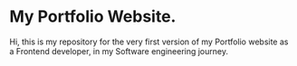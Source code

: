 # My Portfolio Website.
Hi, this is my repository for the very first version of my Portfolio website as a Frontend developer, in my Software engineering journey. 
